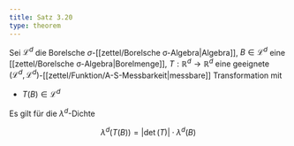 ```yaml
---
title: Satz 3.20
type: theorem
---
```


Sei $\mathcal{L}^d$ die Borelsche $\sigma$-[[zettel/Borelsche σ-Algebra|Algebra]], $B \in \mathcal{L}^d$ eine [[zettel/Borelsche σ-Algebra|Borelmenge]], $T : \mathbb{R}^d \to \mathbb{R}^d$ eine geeignete $(\mathcal{L}^d, \mathcal{L}^d)$-[[zettel/Funktion/A-S-Messbarkeit|messbare]] Transformation mit
- $T(B) \in \mathcal{L}^d$

Es gilt für die $\lambda^d$-Dichte

$$
	\lambda^d(T(B)) = |\det(T)| \cdot \lambda^d(B)
$$